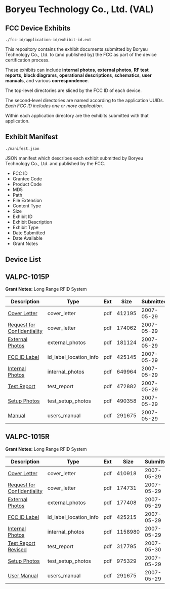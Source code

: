 # Boryeu Technology Co., Ltd. (VAL)
## FCC Device Exhibits

```
./fcc-id/application-id/exhibit-id.ext
```

This repository contains the exhibit documents submitted by Boryeu Technology Co., Ltd. to (and published by) the FCC as part of the device certification process.

These exhibits can include **internal photos**, **external photos**, **RF test reports**, **block diagrams**, **operational descriptions**, **schematics**, **user manuals**, and various **correspondence**.

The top-level directories are sliced by the FCC ID of each device.

The second-level directories are named according to the application UUIDs. *Each FCC ID includes one or more application.*

Within each application directory are the exhibits submitted with that application. 

## Exhibit Manifest

```
./manifest.json
```

JSON manifest which describes each exhibit submitted by Boryeu Technology Co., Ltd. and published by the FCC.

- FCC ID
- Grantee Code
- Product Code
- MD5
- Path
- File Extension
- Content Type
- Size
- Exhibit ID
- Exhibit Description
- Exhibit Type
- Date Submitted
- Date Available
- Grant Notes

## Device List
## VALPC-1015P
**Grant Notes:** Long Range RFID System

| Description | Type | Ext | Size | Submitted | Available |
| ----------- | ---- | --- | ---- | --------- | --------- |
| [Cover Letter](VALPC-1015P/ab4273cd827b74311f7e78f90b2b4cac/797697.pdf) | cover_letter | pdf | 412195 | 2007-05-29 | 2007-05-29 |
| [Request for Confidentiality](VALPC-1015P/ab4273cd827b74311f7e78f90b2b4cac/797698.pdf) | cover_letter | pdf | 174062 | 2007-05-29 | 2007-05-29 |
| [External Photos](VALPC-1015P/ab4273cd827b74311f7e78f90b2b4cac/797702.pdf) | external_photos | pdf | 181124 | 2007-05-29 | 2007-05-29 |
| [FCC ID Label](VALPC-1015P/ab4273cd827b74311f7e78f90b2b4cac/797703.pdf) | id_label_location_info | pdf | 425145 | 2007-05-29 | 2007-05-29 |
| [Internal Photos](VALPC-1015P/ab4273cd827b74311f7e78f90b2b4cac/797704.pdf) | internal_photos | pdf | 649964 | 2007-05-29 | 2007-05-29 |
| [Test Report](VALPC-1015P/ab4273cd827b74311f7e78f90b2b4cac/797705.pdf) | test_report | pdf | 472882 | 2007-05-29 | 2007-05-29 |
| [Setup Photos](VALPC-1015P/ab4273cd827b74311f7e78f90b2b4cac/797706.pdf) | test_setup_photos | pdf | 490358 | 2007-05-29 | 2007-05-29 |
| [Manual](VALPC-1015P/ab4273cd827b74311f7e78f90b2b4cac/797707.pdf) | users_manual | pdf | 291675 | 2007-05-29 | 2007-05-29 |
## VALPC-1015R
**Grant Notes:** Long Range RFID System

| Description | Type | Ext | Size | Submitted | Available |
| ----------- | ---- | --- | ---- | --------- | --------- |
| [Cover Letter](VALPC-1015R/81bc92a21de9d4dcd1142e565ccd037b/797708.pdf) | cover_letter | pdf | 410918 | 2007-05-29 | 2007-05-30 |
| [Request for Confidentiality](VALPC-1015R/81bc92a21de9d4dcd1142e565ccd037b/797709.pdf) | cover_letter | pdf | 174731 | 2007-05-29 | 2007-05-30 |
| [External Photos](VALPC-1015R/81bc92a21de9d4dcd1142e565ccd037b/797713.pdf) | external_photos | pdf | 177408 | 2007-05-29 | 2007-05-30 |
| [FCC ID Label](VALPC-1015R/81bc92a21de9d4dcd1142e565ccd037b/797714.pdf) | id_label_location_info | pdf | 425215 | 2007-05-29 | 2007-05-30 |
| [Internal Photos](VALPC-1015R/81bc92a21de9d4dcd1142e565ccd037b/797715.pdf) | internal_photos | pdf | 1158980 | 2007-05-29 | 2007-05-30 |
| [Test Report Revised](VALPC-1015R/81bc92a21de9d4dcd1142e565ccd037b/797892.pdf) | test_report | pdf | 317795 | 2007-05-30 | 2007-05-30 |
| [Setup Photos](VALPC-1015R/81bc92a21de9d4dcd1142e565ccd037b/797717.pdf) | test_setup_photos | pdf | 975329 | 2007-05-29 | 2007-05-30 |
| [User Manual](VALPC-1015R/81bc92a21de9d4dcd1142e565ccd037b/797718.pdf) | users_manual | pdf | 291675 | 2007-05-29 | 2007-05-30 |
